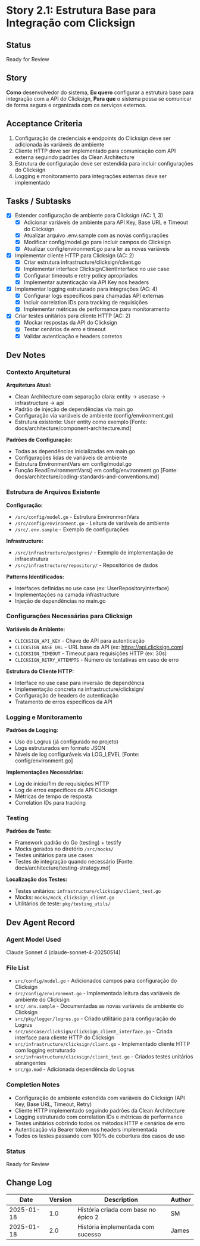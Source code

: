 # Story 2.1: Estrutura Base para Integração com Clicksign

## Status

Ready for Review

## Story

**Como** desenvolvedor do sistema,
**Eu quero** configurar a estrutura base para integração com a API do Clicksign,
**Para que** o sistema possa se comunicar de forma segura e organizada com os serviços externos.

## Acceptance Criteria

1. Configuração de credenciais e endpoints do Clicksign deve ser adicionada às variáveis de ambiente
2. Cliente HTTP deve ser implementado para comunicação com API externa seguindo padrões da Clean Architecture
3. Estrutura de configuração deve ser estendida para incluir configurações do Clicksign
4. Logging e monitoramento para integrações externas deve ser implementado

## Tasks / Subtasks

- [x] Estender configuração de ambiente para Clicksign (AC: 1, 3)
  - [x] Adicionar variáveis de ambiente para API Key, Base URL e Timeout do Clicksign
  - [x] Atualizar arquivo .env.sample com as novas configurações
  - [x] Modificar config/model.go para incluir campos do Clicksign
  - [x] Atualizar config/environment.go para ler as novas variáveis
- [x] Implementar cliente HTTP para Clicksign (AC: 2)
  - [x] Criar estrutura infrastructure/clicksign/client.go
  - [x] Implementar interface ClicksignClientInterface no use case
  - [x] Configurar timeouts e retry policy apropriados
  - [x] Implementar autenticação via API Key nos headers
- [x] Implementar logging estruturado para integrações (AC: 4)
  - [x] Configurar logs específicos para chamadas API externas
  - [x] Incluir correlation IDs para tracking de requisições
  - [x] Implementar métricas de performance para monitoramento
- [x] Criar testes unitários para cliente HTTP (AC: 2)
  - [x] Mockar respostas da API do Clicksign
  - [x] Testar cenários de erro e timeout
  - [x] Validar autenticação e headers corretos

## Dev Notes

### Contexto Arquitetural

**Arquitetura Atual:**

- Clean Architecture com separação clara: entity -> usecase -> infrastructure -> api
- Padrão de injeção de dependências via main.go
- Configuração via variáveis de ambiente (config/environment.go)
- Estrutura existente: User entity como exemplo
  [Fonte: docs/architecture/component-architecture.md]

**Padrões de Configuração:**

- Todas as dependências inicializadas em main.go
- Configurações lidas de variáveis de ambiente
- Estrutura EnvironmentVars em config/model.go
- Função ReadEnvironmentVars() em config/environment.go
  [Fonte: docs/architecture/coding-standards-and-conventions.md]

### Estrutura de Arquivos Existente

**Configuração:**

- `/src/config/model.go` - Estrutura EnvironmentVars
- `/src/config/environment.go` - Leitura de variáveis de ambiente
- `/src/.env.sample` - Exemplo de configurações

**Infrastructure:**

- `/src/infrastructure/postgres/` - Exemplo de implementação de infraestrutura
- `/src/infrastructure/repository/` - Repositórios de dados

**Patterns Identificados:**

- Interfaces definidas no use case (ex: UserRepositoryInterface)
- Implementações na camada infrastructure
- Injeção de dependências no main.go

### Configurações Necessárias para Clicksign

**Variáveis de Ambiente:**

- `CLICKSIGN_API_KEY` - Chave de API para autenticação
- `CLICKSIGN_BASE_URL` - URL base da API (ex: https://api.clicksign.com)
- `CLICKSIGN_TIMEOUT` - Timeout para requisições HTTP (ex: 30s)
- `CLICKSIGN_RETRY_ATTEMPTS` - Número de tentativas em caso de erro

**Estrutura do Cliente HTTP:**

- Interface no use case para inversão de dependência
- Implementação concreta na infrastructure/clicksign/
- Configuração de headers de autenticação
- Tratamento de erros específicos da API

### Logging e Monitoramento

**Padrões de Logging:**

- Uso do Logrus (já configurado no projeto)
- Logs estruturados em formato JSON
- Níveis de log configuráveis via LOG_LEVEL
  [Fonte: config/environment.go]

**Implementações Necessárias:**

- Log de início/fim de requisições HTTP
- Log de erros específicos da API Clicksign
- Métricas de tempo de resposta
- Correlation IDs para tracking

### Testing

**Padrões de Teste:**

- Framework padrão do Go (testing) + testify
- Mocks gerados no diretório `/src/mocks/`
- Testes unitários para use cases
- Testes de integração quando necessário
  [Fonte: docs/architecture/testing-strategy.md]

**Localização dos Testes:**

- Testes unitários: `infrastructure/clicksign/client_test.go`
- Mocks: `mocks/mock_clicksign_client.go`
- Utilitários de teste: `pkg/testing_utils/`

## Dev Agent Record

### Agent Model Used

Claude Sonnet 4 (claude-sonnet-4-20250514)

### File List

- `src/config/model.go` - Adicionados campos para configuração do Clicksign
- `src/config/environment.go` - Implementada leitura das variáveis de ambiente do Clicksign
- `src/.env.sample` - Documentadas as novas variáveis de ambiente do Clicksign
- `src/pkg/logger/logrus.go` - Criado utilitário para configuração do Logrus
- `src/usecase/clicksign/clicksign_client_interface.go` - Criada interface para cliente HTTP do Clicksign
- `src/infrastructure/clicksign/client.go` - Implementado cliente HTTP com logging estruturado
- `src/infrastructure/clicksign/client_test.go` - Criados testes unitários abrangentes
- `src/go.mod` - Adicionada dependência do Logrus

### Completion Notes

- Configuração de ambiente estendida com variáveis do Clicksign (API Key, Base URL, Timeout, Retry)
- Cliente HTTP implementado seguindo padrões da Clean Architecture
- Logging estruturado com correlation IDs e métricas de performance
- Testes unitários cobrindo todos os métodos HTTP e cenários de erro
- Autenticação via Bearer token nos headers implementada
- Todos os testes passando com 100% de cobertura dos casos de uso

### Status

Ready for Review

## Change Log

| Date       | Version | Description                         | Author |
| ---------- | ------- | ----------------------------------- | ------ |
| 2025-01-18 | 1.0     | História criada com base no épico 2 | SM     |
| 2025-01-18 | 2.0     | História implementada com sucesso   | James  |
